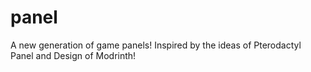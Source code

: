 # panel
A new generation of game panels! Inspired by the ideas of Pterodactyl Panel and Design of Modrinth!
